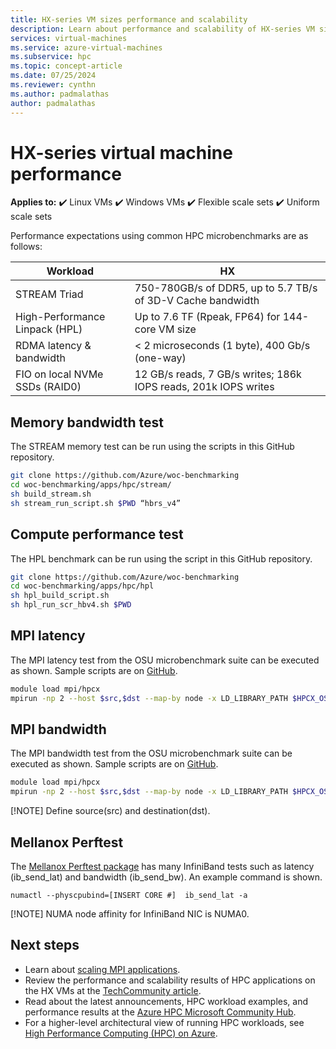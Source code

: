 ```yaml
---
title: HX-series VM sizes performance and scalability
description: Learn about performance and scalability of HX-series VM sizes in Azure.
services: virtual-machines
ms.service: azure-virtual-machines
ms.subservice: hpc
ms.topic: concept-article
ms.date: 07/25/2024
ms.reviewer: cynthn
ms.author: padmalathas
author: padmalathas
---
```


# HX-series virtual machine performance

**Applies to:** :heavy_check_mark: Linux VMs :heavy_check_mark: Windows VMs :heavy_check_mark: Flexible scale sets :heavy_check_mark: Uniform scale sets

Performance expectations using common HPC microbenchmarks are as follows:

| Workload                                        | HX                                                                |
|-------------------------------------------------|-------------------------------------------------------------------|
| STREAM Triad                                    | 750-780GB/s of DDR5, up to 5.7 TB/s of 3D-V Cache bandwidth                                                    |
| High-Performance Linpack (HPL)                  | Up to 7.6 TF (Rpeak, FP64) for 144-core VM size                   |
| RDMA latency & bandwidth                        | < 2 microseconds (1 byte), 400 Gb/s (one-way)                     |
| FIO on local NVMe SSDs (RAID0)                  | 12 GB/s reads, 7 GB/s writes; 186k IOPS reads, 201k IOPS writes   |

## Memory bandwidth test

The STREAM memory test can be run using the scripts in this GitHub repository. 
```bash
git clone https://github.com/Azure/woc-benchmarking 
cd woc-benchmarking/apps/hpc/stream/ 
sh build_stream.sh 
sh stream_run_script.sh $PWD “hbrs_v4” 
```
## Compute performance test 

The HPL benchmark can be run using the script in this GitHub repository. 
```bash
git clone https://github.com/Azure/woc-benchmarking 
cd woc-benchmarking/apps/hpc/hpl 
sh hpl_build_script.sh 
sh hpl_run_scr_hbv4.sh $PWD 
```

## MPI latency

The MPI latency test from the OSU microbenchmark suite can be executed as shown. Sample scripts are on [GitHub](https://github.com/Azure/azurehpc/tree/master/apps/health_checks).

```bash
module load mpi/hpcx 
mpirun -np 2 --host $src,$dst --map-by node -x LD_LIBRARY_PATH $HPCX_OSU_DIR/osu_latency
```

## MPI bandwidth
The MPI bandwidth test from the OSU microbenchmark suite can be executed as shown. Sample scripts are on [GitHub](https://github.com/Azure/azurehpc/tree/master/apps/health_checks).

```bash
module load mpi/hpcx 
mpirun -np 2 --host $src,$dst --map-by node -x LD_LIBRARY_PATH $HPCX_OSU_DIR/osu_bw
```

[!NOTE]
Define source(src) and destination(dst).

## Mellanox Perftest
The [Mellanox Perftest package](https://github.com/linux-rdma/perftest) has many InfiniBand tests such as latency (ib_send_lat) and bandwidth (ib_send_bw). An example command is shown.
```console
numactl --physcpubind=[INSERT CORE #]  ib_send_lat -a
```
[!NOTE]
NUMA node affinity for InfiniBand NIC is NUMA0.

## Next steps
- Learn about [scaling MPI applications](./workloads/hpc/compiling-scaling-applications.md).
- Review the performance and scalability results of HPC applications on the HX VMs at the [TechCommunity article](https://techcommunity.microsoft.com/t5/azure-compute/hpc-performance-and-scalability-results-with-azure-hbv4-vms/bc-p/2235843).
- Read about the latest announcements, HPC workload examples, and performance results at the [Azure HPC Microsoft Community Hub](https://techcommunity.microsoft.com/t5/azure-high-performance-computing/bg-p/AzureHighPerformanceComputingBlog).
- For a higher-level architectural view of running HPC workloads, see [High Performance Computing (HPC) on Azure](/azure/architecture/topics/high-performance-computing/).
